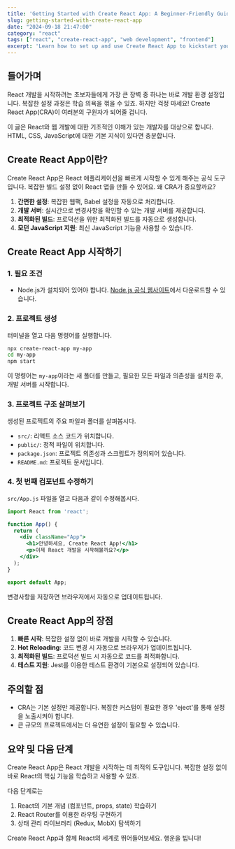 ```yaml
---
title: 'Getting Started with Create React App: A Beginner-Friendly Guide'
slug: getting-started-with-create-react-app
date: "2024-09-18 21:47:00"
category: "react"
tags: ["react", "create-react-app", "web development", "frontend"]
excerpt: 'Learn how to set up and use Create React App to kickstart your React development journey with ease.'
---
```


## 들어가며

React 개발을 시작하려는 초보자들에게 가장 큰 장벽 중 하나는 바로 개발 환경 설정입니다. 복잡한 설정 과정은 학습 의욕을 꺾을 수 있죠. 하지만 걱정 마세요! Create React App(CRA)이 여러분의 구원자가 되어줄 겁니다.

이 글은 React와 웹 개발에 대한 기초적인 이해가 있는 개발자를 대상으로 합니다. HTML, CSS, JavaScript에 대한 기본 지식이 있다면 충분합니다.

## Create React App이란?

Create React App은 React 애플리케이션을 빠르게 시작할 수 있게 해주는 공식 도구입니다. 복잡한 빌드 설정 없이 React 앱을 만들 수 있어요. 왜 CRA가 중요할까요?

1. **간편한 설정**: 복잡한 웹팩, Babel 설정을 자동으로 처리합니다.
2. **개발 서버**: 실시간으로 변경사항을 확인할 수 있는 개발 서버를 제공합니다.
3. **최적화된 빌드**: 프로덕션을 위한 최적화된 빌드를 자동으로 생성합니다.
4. **모던 JavaScript 지원**: 최신 JavaScript 기능을 사용할 수 있습니다.

## Create React App 시작하기

### 1. 필요 조건

- Node.js가 설치되어 있어야 합니다. [Node.js 공식 웹사이트](https://nodejs.org/)에서 다운로드할 수 있습니다.

### 2. 프로젝트 생성

터미널을 열고 다음 명령어를 실행합니다.

```bash
npx create-react-app my-app
cd my-app
npm start
```

이 명령어는 `my-app`이라는 새 폴더를 만들고, 필요한 모든 파일과 의존성을 설치한 후, 개발 서버를 시작합니다.

### 3. 프로젝트 구조 살펴보기

생성된 프로젝트의 주요 파일과 폴더를 살펴봅시다.

- `src/`: 리액트 소스 코드가 위치합니다.
- `public/`: 정적 파일이 위치합니다.
- `package.json`: 프로젝트 의존성과 스크립트가 정의되어 있습니다.
- `README.md`: 프로젝트 문서입니다.

### 4. 첫 번째 컴포넌트 수정하기

`src/App.js` 파일을 열고 다음과 같이 수정해봅시다.

```jsx
import React from 'react';

function App() {
  return (
    <div className="App">
      <h1>안녕하세요, Create React App!</h1>
      <p>이제 React 개발을 시작해볼까요?</p>
    </div>
  );
}

export default App;
```

변경사항을 저장하면 브라우저에서 자동으로 업데이트됩니다.

## Create React App의 장점

1. **빠른 시작**: 복잡한 설정 없이 바로 개발을 시작할 수 있습니다.
2. **Hot Reloading**: 코드 변경 시 자동으로 브라우저가 업데이트됩니다.
3. **최적화된 빌드**: 프로덕션 빌드 시 자동으로 코드를 최적화합니다.
4. **테스트 지원**: Jest를 이용한 테스트 환경이 기본으로 설정되어 있습니다.

## 주의할 점

- CRA는 기본 설정만 제공합니다. 복잡한 커스텀이 필요한 경우 'eject'를 통해 설정을 노출시켜야 합니다.
- 큰 규모의 프로젝트에서는 더 유연한 설정이 필요할 수 있습니다.

## 요약 및 다음 단계

Create React App은 React 개발을 시작하는 데 최적의 도구입니다. 복잡한 설정 없이 바로 React의 핵심 기능을 학습하고 사용할 수 있죠.

다음 단계로는
1. React의 기본 개념 (컴포넌트, props, state) 학습하기
2. React Router를 이용한 라우팅 구현하기
3. 상태 관리 라이브러리 (Redux, MobX) 탐색하기

Create React App과 함께 React의 세계로 뛰어들어보세요. 행운을 빕니다!
